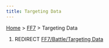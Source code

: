 ```yaml
---
title: Targeting Data
---
```


[Home](../Main%20Page.md.md) > [FF7](../FF7.md) > Targeting Data

1.  REDIRECT [FF7/Battle/Targeting Data][]

  [FF7/Battle/Targeting Data]: Battle/Targeting%20Data.md "wikilink"
